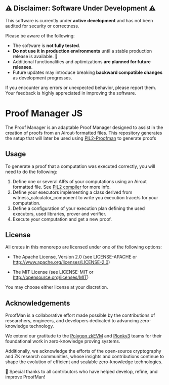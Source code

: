 ## ⚠️ Disclaimer: Software Under Development ⚠️

This software is currently under **active development** and has not been audited for security or correctness.

Please be aware of the following:
* The software is **not fully tested**.
* **Do not use it in production environments** until a stable production release is available. 🚧
* Additional functionalities and optimizations **are planned for future releases**.
* Future updates may introduce breaking **backward compatible changes** as development progresses.

If you encounter any errors or unexpected behavior, please report them. Your feedback is highly appreciated in improving the software.

# Proof Manager JS
The Proof Manager is an adaptable Proof Manager designed to assist in the creation of proofs from an Airout-formatted files. This repository generates the setup that will later be used using [PIL2-Proofman](https://github.com/0xPolygonHermez/pil2-proofman) to generate proofs

## Usage
To generate a proof that a computation was executed correctly, you will need to do the following:

1. Define one or several AIRs of your computations using an Airout formatted file. See [PIL2 compiler](https://github.com/0xPolygonHermez/pil2-compiler) for more info.
2. Define your executors implementing a class derived from witness_calculator_component to write you execution trace/s for your computation. 
3. Define a configuration of your execution plan defining the used executors, used libraries, prover and verifier.
4. Execute your computation and get a new proof.


## License

All crates in this monorepo are licensed under one of the following options:

- The Apache License, Version 2.0 (see LICENSE-APACHE or http://www.apache.org/licenses/LICENSE-2.0)

- The MIT License (see LICENSE-MIT or http://opensource.org/licenses/MIT)

You may choose either license at your discretion.

## Acknowledgements

ProofMan is a collaborative effort made possible by the contributions of researchers, engineers, and developers dedicated to advancing zero-knowledge technology.

We extend our gratitude to the [Polygon zkEVM](https://github.com/0xpolygonhermez) and [Plonky3](https://github.com/Plonky3/Plonky3) teams for their foundational work in zero-knowledge proving systems.

Additionally, we acknowledge the efforts of the open-source cryptography and ZK research communities, whose insights and contributions continue to shape the evolution of efficient and scalable zero-knowledge technologies.

🚀 Special thanks to all contributors who have helped develop, refine, and improve ProofMan!